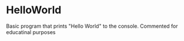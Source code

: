 # HelloWorld
Basic program that prints "Hello World" to the console. Commented for educatinal purposes
